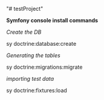 "# testProject" 

**Symfony console install commands**

*Create the DB*

sy doctrine:database:create
 
 *Generating the tables*
 
 sy doctrine:migrations:migrate
 
 *importing test data*
 
 sy doctrine:fixtures:load
